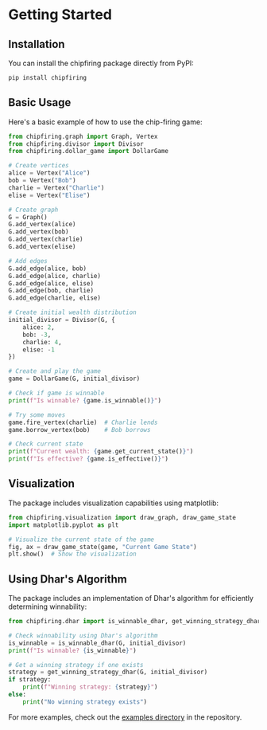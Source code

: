 # Getting Started

## Installation

You can install the chipfiring package directly from PyPI:

```bash
pip install chipfiring
```

## Basic Usage

Here's a basic example of how to use the chip-firing game:

```python
from chipfiring.graph import Graph, Vertex
from chipfiring.divisor import Divisor
from chipfiring.dollar_game import DollarGame

# Create vertices
alice = Vertex("Alice")
bob = Vertex("Bob")
charlie = Vertex("Charlie")
elise = Vertex("Elise")

# Create graph
G = Graph()
G.add_vertex(alice)
G.add_vertex(bob)
G.add_vertex(charlie)
G.add_vertex(elise)

# Add edges
G.add_edge(alice, bob)
G.add_edge(alice, charlie)
G.add_edge(alice, elise)
G.add_edge(bob, charlie)
G.add_edge(charlie, elise)

# Create initial wealth distribution
initial_divisor = Divisor(G, {
    alice: 2,
    bob: -3,
    charlie: 4,
    elise: -1
})

# Create and play the game
game = DollarGame(G, initial_divisor)

# Check if game is winnable
print(f"Is winnable? {game.is_winnable()}")

# Try some moves
game.fire_vertex(charlie)  # Charlie lends
game.borrow_vertex(bob)    # Bob borrows

# Check current state
print(f"Current wealth: {game.get_current_state()}")
print(f"Is effective? {game.is_effective()}")
```

## Visualization

The package includes visualization capabilities using matplotlib:

```python
from chipfiring.visualization import draw_graph, draw_game_state
import matplotlib.pyplot as plt

# Visualize the current state of the game
fig, ax = draw_game_state(game, "Current Game State")
plt.show()  # Show the visualization
```

## Using Dhar's Algorithm

The package includes an implementation of Dhar's algorithm for efficiently determining winnability:

```python
from chipfiring.dhar import is_winnable_dhar, get_winning_strategy_dhar

# Check winnability using Dhar's algorithm
is_winnable = is_winnable_dhar(G, initial_divisor)
print(f"Is winnable? {is_winnable}")

# Get a winning strategy if one exists
strategy = get_winning_strategy_dhar(G, initial_divisor)
if strategy:
    print(f"Winning strategy: {strategy}")
else:
    print("No winning strategy exists")
```

For more examples, check out the [examples directory](https://github.com/DhyeyMavani2003/chipfiring/tree/main/examples) in the repository.
